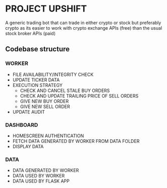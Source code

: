 # PROJECT UPSHIFT
A generic trading bot that can trade in either crypto or stock but preferably crypto as its easier to work with crypto exchange APIs (free) than the usual stock broker APIs (paid)

## Codebase structure

### WORKER
* FILE AVAILABILITY/INTEGRITY CHECK
* UPDATE TICKER DATA
* EXECUTION STRATEGY
    * CHECK AND CANCEL STALE BUY ORDERS
    * CHECK AND UPDATE TRAILING PRICE OF SELL ORDERS
    * GIVE NEW BUY ORDER
    * GIVE NEW SELL ORDER
* UPDATE AUDIT

### DASHBOARD
* HOMESCREEN AUTHENTICATION
* FETCH DATA GENERATED BY WORKER FROM DATA FOLDER
* DISPLAY DATA

### DATA
* DATA GENERATED BY WORKER
* DATA USED BY WORKER
* DATA USED BY FLASK APP
